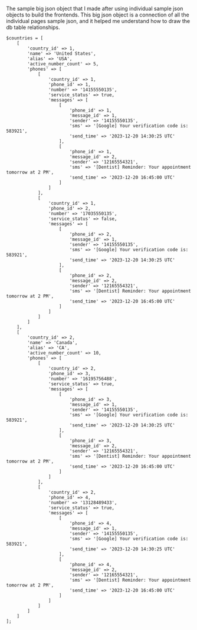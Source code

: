 The sample big json object that I made after using individual sample json objects to build the frontends.
This big json object is a connection of all the individual pages sample json, and it helped me understand how to draw the db table relationships.

    $countries = [
        [
            'country_id' => 1,
            'name' => 'United States',
            'alias' => 'USA',
            'active_number_count' => 5,
            'phones' => [
                [
                    'country_id' => 1,
                    'phone_id' => 1,
                    'number' => '14155550135',
                    'service_status' => true,
                    'messages' => [
                        [
                            'phone_id' => 1,
                            'message_id' => 1,
                            'sender' => '14155550135',
                            'sms' => '[Google] Your verification code is: 583921',
                            'send_time' => '2023-12-20 14:30:25 UTC'
                        ],
                        [
                            'phone_id' => 1,
                            'message_id' => 2,
                            'sender' => '12165554321',
                            'sms' => '[Dentist] Reminder: Your appointment tomorrow at 2 PM',
                            'send_time' => '2023-12-20 16:45:00 UTC'
                        ]
                    ]
                ],
                [
                    'country_id' => 1,
                    'phone_id' => 2,
                    'number' => '17035550135',
                    'service_status' => false,
                    'messages' => [
                        [
                            'phone_id' => 2,
                            'message_id' => 1,
                            'sender' => '14155550135',
                            'sms' => '[Google] Your verification code is: 583921',
                            'send_time' => '2023-12-20 14:30:25 UTC'
                        ],
                        [
                            'phone_id' => 2,
                            'message_id' => 2,
                            'sender' => '12165554321',
                            'sms' => '[Dentist] Reminder: Your appointment tomorrow at 2 PM',
                            'send_time' => '2023-12-20 16:45:00 UTC'
                        ]
                    ]
                ]
            ]
        ],
        [
            'country_id' => 2,
            'name' => 'Canada',
            'alias' => 'CA',
            'active_number_count' => 10,
            'phones' => [
                [
                    'country_id' => 2,
                    'phone_id' => 3,
                    'number' => '16195756488',
                    'service_status' => true,
                    'messages' => [
                        [
                            'phone_id' => 3,
                            'message_id' => 1,
                            'sender' => '14155550135',
                            'sms' => '[Google] Your verification code is: 583921',
                            'send_time' => '2023-12-20 14:30:25 UTC'
                        ],
                        [
                            'phone_id' => 3,
                            'message_id' => 2,
                            'sender' => '12165554321',
                            'sms' => '[Dentist] Reminder: Your appointment tomorrow at 2 PM',
                            'send_time' => '2023-12-20 16:45:00 UTC'
                        ]
                    ]
                ],
                [
                    'country_id' => 2,
                    'phone_id' => 4,
                    'number' => '13128489433',
                    'service_status' => true,
                    'messages' => [
                        [
                            'phone_id' => 4,
                            'message_id' => 1,
                            'sender' => '14155550135',
                            'sms' => '[Google] Your verification code is: 583921',
                            'send_time' => '2023-12-20 14:30:25 UTC'
                        ],
                        [
                            'phone_id' => 4,
                            'message_id' => 2,
                            'sender' => '12165554321',
                            'sms' => '[Dentist] Reminder: Your appointment tomorrow at 2 PM',
                            'send_time' => '2023-12-20 16:45:00 UTC'
                        ]
                    ]
                ]
            ]
        ]
    ];
